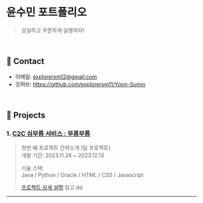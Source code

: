 # 윤수민 포트폴리오
>성실하고 꾸준하게 실행하자!

</br>


## :pushpin: Contact
- 이메일: explorersm12@gmail.com
- 깃허브: https://github.com/explorersm11/Yoon-Sumin

</br>

## :pushpin: Projects
### 1. [C2C 심부름 서비스 : 부릉부름](https://github.com/2021-SMHRD-KDT-AI-15/BB)
>첫번 째 프로젝트 간략소개 (팀 프로젝트)  
>개발 기간: 2023.11.28 ~ 2023.12.13
>  
>기술 스택:  
>Java / Python / Oracle / HTML / CSS / Javascript 
>  
>[프로젝트 상세 설명](https://github.com/2021-SMHRD-KDT-AI-15/BB) 참고
dd
---
